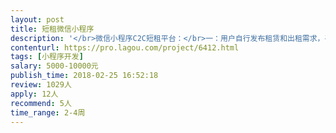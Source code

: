 ```yaml
---                
layout: post       
title: 短租微信小程序           
description: '</br>微信小程序C2C短租平台：</br>一：用户自行发布租赁和出租需求，平台推送匹配，有商品页面，商品详情页。</br>二：下订单，微信支付。</br>三：首页banner，链接到图文。</br>四：登录、个人中心：租赁订单、出租订单状态，租金提现申请等。</br>需要工作不忙，晚上有时间，有热情的同学联系我。项目迭代可长期合作。做过微信小程序中微信支付的优先考虑，只考虑个人前端，公司勿扰，UI已设计完毕，后端和接口我们自己已经开始同步开发了。</br>'     
contenturl: https://pro.lagou.com/project/6412.html      
tags: [小程序开发]            
salary: 5000-10000元          
publish_time: 2018-02-25 16:52:18         
review: 1029人                   
apply: 12人                   
recommend: 5人                   
time_range: 2-4周              
---                 
```

